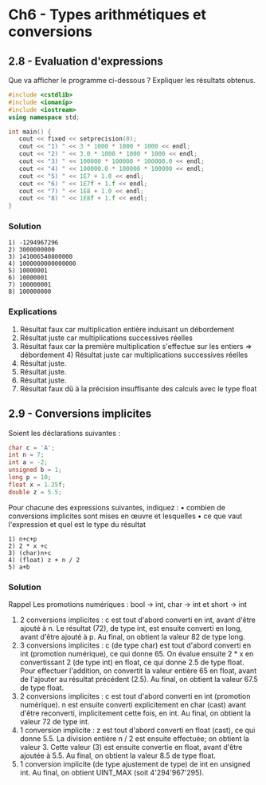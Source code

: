 # Ch6 - Types arithmétiques et conversions

## 2.8 - Evaluation d'expressions 

Que va afficher le programme ci-dessous ? Expliquer les résultats obtenus.

~~~cpp
#include <cstdlib>
#include <iomanip>
#include <iostream>
using namespace std;

int main() {
   cout << fixed << setprecision(0);
   cout << "1) " << 3 * 1000 * 1000 * 1000 << endl;
   cout << "2) " << 3.0 * 1000 * 1000 * 1000 << endl;
   cout << "3) " << 100000 * 100000 * 100000.0 << endl;
   cout << "4) " << 100000.0 * 100000 * 100000 << endl;
   cout << "5) " << 1E7 + 1.0 << endl;
   cout << "6) " << 1E7f + 1.f << endl;
   cout << "7) " << 1E8 + 1.0 << endl;
   cout << "8) " << 1E8f + 1.f << endl;
}
~~~

### Solution 
~~~
1) -1294967296
2) 3000000000
3) 141006540800000
4) 1000000000000000
5) 10000001
6) 10000001
7) 100000001
8) 100000000
~~~

### Explications
1) Résultat faux car multiplication entière induisant un débordement
2) Résultat juste car multiplications successives réelles
3) Résultat faux car la première multiplication s'effectue sur les entiers => débordement 4) Résultat juste car multiplications successives réelles
5) Résultat juste.
6) Résultat juste.
7) Résultat juste.
8) Résultat faux dû à la précision insuffisante des calculs avec le type float

## 2.9 - Conversions implicites

Soient les déclarations suivantes :
~~~cpp
char c = 'A';
int n = 7;
int a = -2;
unsigned b = 1;
long p = 10;
float x = 1.25f;
double z = 5.5;
~~~

Pour chacune des expressions suivantes, indiquez :
• combien de conversions implicites sont mises en œuvre et lesquelles
• ce que vaut l'expression et quel est le type du résultat

~~~
1) n+c+p
2) 2 * x +c
3) (char)n+c
4) (float) z + n / 2
5) a+b
~~~

### Solution 
Rappel Les promotions numériques : bool → int, char → int et short → int
1) 2 conversions implicites : c est tout d'abord converti en int, avant d'être ajouté à n.
Le résultat (72), de type int, est ensuite converti en long, avant d'être ajouté à p. Au final, on obtient la valeur 82 de type long.
2) 3 conversions implicites : c (de type char) est tout d'abord converti en int (promotion numérique), ce qui donne 65. On évalue ensuite 2 * x en convertissant 2 (de type int) en float, ce qui donne 2.5 de type float.
Pour effectuer l'addition, on convertit la valeur entière 65 en float, avant de l'ajouter au résultat précédent (2.5).
Au final, on obtient la valeur 67.5 de type float.
3) 2 conversions implicites : c est tout d'abord converti en int (promotion numérique).
n est ensuite converti explicitement en char (cast) avant d'être reconverti, implicitement cette fois, en int.
Au final, on obtient la valeur 72 de type int.
4) 1 conversion implicite : z est tout d'abord converti en float (cast), ce qui donne 5.5.
La division entière n / 2 est ensuite effectuée; on obtient la valeur 3. Cette valeur (3) est ensuite convertie en float, avant d'être ajoutée à 5.5. Au final, on obtient la valeur 8.5 de type float.
5) 1 conversion implicite (de type ajustement de type) de int en unsigned int. Au final, on obtient UINT_MAX (soit 4'294'967'295).
   

